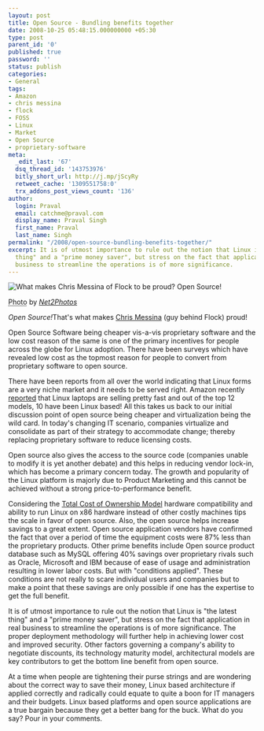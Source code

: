 ```yaml
---
layout: post
title: Open Source - Bundling benefits together
date: 2008-10-25 05:48:15.000000000 +05:30
type: post
parent_id: '0'
published: true
password: ''
status: publish
categories:
- General
tags:
- Amazon
- chris messina
- flock
- FOSS
- Linux
- Market
- Open Source
- proprietary-software
meta:
  _edit_last: '67'
  dsq_thread_id: '143753976'
  bitly_short_url: http://j.mp/jScyRy
  retweet_cache: '1309551758:0'
  trx_addons_post_views_count: '136'
author:
  login: Praval
  email: catchme@praval.com
  display_name: Praval Singh
  first_name: Praval
  last_name: Singh
permalink: "/2008/open-source-bundling-benefits-together/"
excerpt: It is of utmost importance to rule out the notion that Linux is "the latest
  thing" and a "prime money saver", but stress on the fact that application in real
  business to streamline the operations is of more significance.
---
```

<div class="figure"><img src="/static/2008/10/chris-messina-world-domination.jpg" alt="What makes Chris Messina of Flock to be proud? Open Source!" />
<p class="credit"><abbr class="type" title="Photograph">Photo</abbr> by <cite><a href="http://www.flickr.com/photos/net2/73566129/">Net2Photos</a></cite></p>
<p class="caption"><em class="title">Open Source!</em>That's what makes <a href="http://factoryjoe.com/">Chris Messina</a> (guy behind Flock) proud!</p>
</div>

<p>Open Source Software being cheaper vis-a-vis proprietary software and the low cost reason of the same is one of the primary incentives for people across the globe for Linux adoption. There have been surveys which have revealed low cost as the topmost reason for people to convert from proprietary software to open source. </p>
<p>There have been reports from all over the world indicating that Linux forms are a very niche market and it needs to be served right. Amazon recently <a href="http://blogs.zdnet.com/open-source/?p=2860">reported</a> that Linux laptops are selling pretty fast and out of the top 12 models, 10 have been Linux based! All this takes us back to our initial discussion point of open source being cheaper and virtualization being the wild card. In today's changing IT scenario, companies virtualize and consolidate as part of their strategy to accommodate change; thereby replacing proprietary software to reduce licensing costs.</p>
<p>Open source also gives the access to the source code (companies unable to modify it is yet another debate) and this helps in reducing vendor lock-in, which has become a primary concern today. The growth and popularity of the Linux platform is majorly due to Product Marketing and this cannot be achieved without a strong price-to-performance benefit.</p>
<p>Considering the <a href="http://en.wikipedia.org/wiki/Total_cost_of_ownership">Total Cost of Ownership Model</a> hardware compatibility and ability to run Linux on x86 hardware instead of other costly machines tips the scale in favor of open source. Also, the open source helps increase savings to a great extent. Open source application vendors have confirmed the fact that over a period of time the equipment costs were 87% less than the proprietary products. Other prime benefits include Open source product database such as MySQL offering 40% savings over proprietary rivals such as Oracle, Microsoft and IBM because of ease of usage and administration resulting in lower labor costs. But with "conditions applied". These conditions are not really to scare individual users and companies but to make a point that these savings are only possible if one has the expertise to get the full benefit. </p>
<p>It is of utmost importance to rule out the notion that Linux is "the latest thing" and a "prime money saver", but stress on the fact that application in real business to streamline the operations is of more significance. The proper deployment methodology will further help in achieving lower cost and improved security. Other factors governing a company's ability to negotiate discounts, its technology maturity model, architectural models are key contributors to get the bottom line benefit from open source.</p>
<p>At a time when people are tightening their purse strings and are wondering about the correct way to save their money, Linux based architecture if applied correctly and radically could equate to quite a boon for IT managers and their budgets. Linux based platforms and open source applications are a true bargain because they get a better bang for the buck. What do you say? Pour in your comments.</p>
